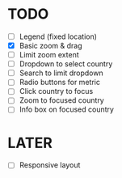 TODO
====

  - [ ] Legend (fixed location)
  - [x] Basic zoom & drag
  - [ ] Limit zoom extent
  - [ ] Dropdown to select country
  - [ ] Search to limit dropdown
  - [ ] Radio buttons for metric
  - [ ] Click country to focus
  - [ ] Zoom to focused country
  - [ ] Info box on focused country

LATER
=====

  - [ ] Responsive layout
